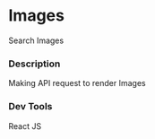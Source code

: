 # Images

Search Images

### Description

Making API request to render Images

### Dev Tools

React JS
